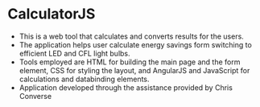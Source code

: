 # CalculatorJS
- This is a web tool that calculates and converts results for the users.
- The application helps user calculate energy savings form switching to efficient LED and CFL light bulbs. 
- Tools employed are HTML for building the main page and the form element, CSS for styling the layout, and AngularJS and JavaScript for calculations and databinding elements.
- Application developed through the assistance provided by Chris Converse
